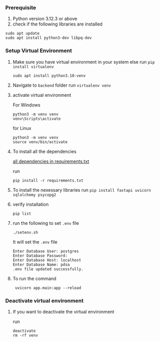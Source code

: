 
### Prerequisite
1. Python version 3.12.3 or above
2. check if the following libraries are installed

```
sudo apt update
sudo apt install python3-dev libpq-dev
```


### Setup Virtual Environment

1.  Make sure you have virtual environment in your system
    else
    run `pip install virtualenv`

    ```
    sudo apt install python3.10-venv

    ```

2.  Navigate to `backend` folder
    run `virtualenv venv`


3.  activate virtual environment

    For Windows

    ```
    python3 -m venv venv
    venv\Scripts\activate
    ```

    for Linux

    ```
    python3 -m venv venv
    source venv/bin/activate
    ```

4.  To install all the dependencies

    [all dependencies in requirements.txt](requirements.txt)

    run

    ```
    pip install -r requirements.txt
    ```
5. To install the nexessary libraries
    run `pip install fastapi uvicorn sqlalchemy psycopg2`

6.  verify installation

    ```
    pip list
    ```

7. run the following to set `.env` file

    ```
    ./setenv.sh
    ```


    It will set the `.env` file

    ```
    Enter Database User: postgres
    Enter Database Password:
    Enter Database Host: localhost
    Enter Database Name: pdsa
    .env file updated successfully.
    ```


8. To run the command

   ```
    uvicorn app.main:app --reload

   ```

### Deactivate virtual environment

1.  If you want to deactivate the virtual environment

    run

    ```
    deactivate
    rm -rf venv
    ```
